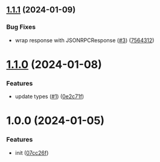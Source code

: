 ## [1.1.1](https://github.com/frigatebird-studio/tonfura-sdk/compare/v1.1.0...v1.1.1) (2024-01-09)


### Bug Fixes

* wrap response with JSONRPCResponse ([#3](https://github.com/frigatebird-studio/tonfura-sdk/issues/3)) ([7564312](https://github.com/frigatebird-studio/tonfura-sdk/commit/7564312a9c9286a68578f6c5027ecea46d93c00b))

# [1.1.0](https://github.com/frigatebird-studio/tonfura-sdk/compare/v1.0.0...v1.1.0) (2024-01-08)


### Features

* update types ([#1](https://github.com/frigatebird-studio/tonfura-sdk/issues/1)) ([0e2c71f](https://github.com/frigatebird-studio/tonfura-sdk/commit/0e2c71fac1234ad6dc1d158f593aa04ac1ff16a9))

# 1.0.0 (2024-01-05)


### Features

* init ([07cc26f](https://github.com/frigatebird-studio/tonfura-sdk/commit/07cc26fde2eddb049b1a5bdbc96cc4573f69b1bd))
